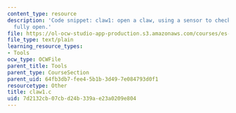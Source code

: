 ```yaml
---
content_type: resource
description: 'Code snippet: claw1: open a claw, using a sensor to check when it''s
  fully open.'
file: https://ol-ocw-studio-app-production.s3.amazonaws.com/courses/es-293-lego-robotics-spring-2007/7d2132cb07cbd24b339ae23a0209e804_claw1.c
file_type: text/plain
learning_resource_types:
- Tools
ocw_type: OCWFile
parent_title: Tools
parent_type: CourseSection
parent_uid: 64fb3db7-fee4-5b1b-3d49-7e084793d0f1
resourcetype: Other
title: claw1.c
uid: 7d2132cb-07cb-d24b-339a-e23a0209e804
---
```

